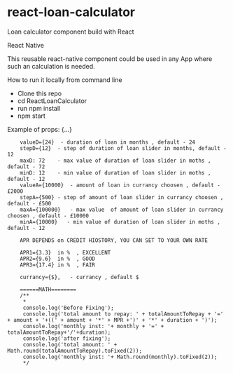 # react-loan-calculator

Loan calculator component build with React

React Native

This reusable react-native component could be used in any App where such an calculation is needed.

How to run it locally from command line

- Clone this repo
- cd ReactLoanCalculator
- run npm install
- npm start

 <LoanCalculator /> 
 
Example of props:  {...}
 
        valueD={24}  - duration of loan in months , default - 24
        stepD={12}  - step of duration of loan slider in months, default - 12
        maxD: 72    - max value of duration of loan slider in moths , default - 72
        minD: 12    - min value of duration of loan slider in moths , default - 12
        valueA={10000}  - amount of loan in currancy choosen , default - £2000
        stepA={500} - step of amount of loan slider in currancy choosen , default - £500
        maxA={100000}   - max value  of amount of loan slider in currancy choosen , default - £10000
        minA={10000}   - min value of duration of loan slider in moths , default - 12
        
        APR DEPENDS on CREDIT HIOSTORY, YOU CAN SET TO YOUR OWN RATE
        
        APR1={3.3}  in %  , EXCELLENT
        APR2={9.6}  in %  , GOOD
        APR3={17.4} in %  , FAIR
        
        currancy={$},   - currancy , default $

        ======MATH========
        /**
         *
         console.log('Before Fixing');
         console.log('total amount to repay: ' + totalAmountToRepay + '=' + amount + '+((' + amount + '*' + MPR +')' + '*' + duration + ')');
         console.log('monthly inst: '+ monthly + '=' + totalAmountToRepay+'/'+duration);
         console.log('after fixing');
         console.log('total amount: ' +  Math.round(totalAmountToRepay).toFixed(2));
         console.log('monthly inst: '+ Math.round(monthly).toFixed(2));
         */
